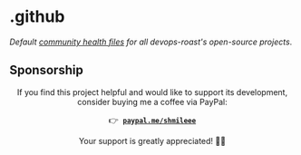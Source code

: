 # .github

_Default [community health files](https://help.github.com/en/github/building-a-strong-community/creating-a-default-community-health-file) for all devops-roast's open-source projects_.

<!-- md:include start path="common-markdown/sponsorship.md" required=true -->
<!-- content below is auto-generated; do not edit -->
## Sponsorship

<div align="center">

If you find this project helpful and would like to support its development,
consider buying me a coffee via PayPal:

👉 ‎ <a href="https://www.paypal.me/shmileee"><b><code>paypal.me/shmileee</code></b></a>

Your support is greatly appreciated! 💙💛

</div>

<!-- md:include end -->
